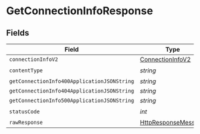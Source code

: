 # GetConnectionInfoResponse


## Fields

| Field                                                                                                                | Type                                                                                                                 | Required                                                                                                             | Description                                                                                                          |
| -------------------------------------------------------------------------------------------------------------------- | -------------------------------------------------------------------------------------------------------------------- | -------------------------------------------------------------------------------------------------------------------- | -------------------------------------------------------------------------------------------------------------------- |
| `connectionInfoV2`                                                                                                   | [ConnectionInfoV2](../../Models/Shared/ConnectionInfoV2.md)                                                          | :heavy_minus_sign:                                                                                                   | Ok                                                                                                                   |
| `contentType`                                                                                                        | *string*                                                                                                             | :heavy_check_mark:                                                                                                   | N/A                                                                                                                  |
| `getConnectionInfo400ApplicationJSONString`                                                                          | *string*                                                                                                             | :heavy_minus_sign:                                                                                                   | N/A                                                                                                                  |
| `getConnectionInfo404ApplicationJSONString`                                                                          | *string*                                                                                                             | :heavy_minus_sign:                                                                                                   | N/A                                                                                                                  |
| `getConnectionInfo500ApplicationJSONString`                                                                          | *string*                                                                                                             | :heavy_minus_sign:                                                                                                   | N/A                                                                                                                  |
| `statusCode`                                                                                                         | *int*                                                                                                                | :heavy_check_mark:                                                                                                   | N/A                                                                                                                  |
| `rawResponse`                                                                                                        | [HttpResponseMessage](https://learn.microsoft.com/en-us/dotnet/api/system.net.http.httpresponsemessage?view=net-5.0) | :heavy_minus_sign:                                                                                                   | N/A                                                                                                                  |
